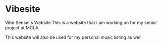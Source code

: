 # Vibesite
Vibe Sensei's Website
This is a website that I am working on for my senior project at MCLA.

This website will also be used for my personal music listing as well.
